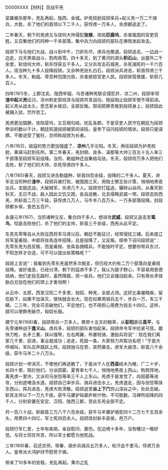 D000XXXX【材料】百战平羌



梁冀被杀那年，羌乱再起，陇西、金城。护羌校尉段颎率兵+起义羌一万二千骑兵，大胜，杀了他们的首领以下二千人，获俘虏一万多人，余虏都逃走了。

二年春天，剩下的羌虏又与烧何大帅侵犯**张掖**，攻陷**巨鹿坞**，杀害属国的官吏百姓。又召集他们的同种一千多部落，集中兵力向段颎的部队在拂晓发起攻击。

段颎下马与他们大战，战斗到中午，刀折矢尽，虏兵也撤退。段颎追击，一边战一边走，白天黑夜战斗，割肉吞雪。四十多天，到了黄河的源头**积石山**，出塞外二千余里，斩烧何大帅，斩杀俘获五千多人。又分兵攻击石城羌，杀死溺死的一千六百人。烧当种九十多人投降段颎。又杂种羌驻扎白石，段颎派兵进击，斩首俘虏三千多人。冬天，勒姐、零吾种包围允街，杀害掳掠官吏人民，段颎排营救援，斩获几百人。

四年(161)冬，上郡沈氐、陇西牢姐、乌吾诸种羌联合侵犯并、凉二州，段颎率领**湟中起义羌**征讨。凉州刺史郭闳贪与段颎共享战功，拖延阻止段颎军使不得前进。起义羌从战太久，思念家乡故旧，全部反叛。郭闳把罪责推到段颎身上，段颎因此被捕入狱，罚作苦工。

羌虏更加猖獗，攻陷营坞，又互相勾结，扰乱各郡。于是官吏人民守在朝廷为段颎申诉的数以千计。朝廷知道段颎被郭闳诬陷，皇帝下诏问段颎的情状。段颎只是请罪，不敢说受了冤枉，京师称段颎为长者。

六年(163)，敌寇的势力更加强盛了，**凉州**几乎沦陷。冬天，再任段颎为护羌校尉，乘驿马赶到任所。第二年春天，羌封眀、良多、滇那等大帅三百五十五人率三千部落至段颎军前投降。当煎、勒姐种还自集结屯驻。冬天，段颎将万多人把他们击败，斩了他们的大帅，杀死俘虏四千多人。

八年(165)春天，段颎又进击勒姐种，斩首四百余级，投降的二千多人。夏天，进军击当煎种於**湟中**，段颎兵被打败，被围困三天，用隐士樊志张计策，悄悄地黑夜出兵，击鼓还战，大破贼军，杀虏几千人。段颎穷打猛追，辗转山谷间，从春天到秋天，无日不战，敌人因此又饥又困，各自逃散，北去侵略武威一带。段颎击败西羌，共斩首二万三千级，获俘虏几万人，马牛羊八百万头，一万多部落投降。封段颎都乡侯，食邑五百户。

永康元年(167)，当煎诸种又反，集合四千多人，想进攻**武威**，段颎又追击至**鸾鸟**，彻底击败他们，杀了他们的主帅，斩首三千余级，西羌从此平定。

东羌先零等自从大败征西将军马贤以后，朝廷不能征讨，经常侵扰三辅。后来度辽将军皇甫规、中郎将张奂连年招降，总是投降了，又反叛。桓帝下诏问段颎说“：先零东羌为恶反叛，而皇甫规、张奂各拥精兵，不能按时平定。想要你带兵东讨，不知怎样才合适，可不可以提出些策略呢？”

段颎上言说“：我看到先零东羌虽然多次叛变，但已经大约有二万个部落向皇甫规投降。谁好谁恶，已经分清，剩下的寇虏不多了。我认为狼子野心，不容易用恩德结纳，他们走投无路时，虽然降服，但一收兵，他们又会骚动起来。只有用长矛挟胁白刃加在他们的颈上才害怕啊！

从云中、五原，西至汉阳二千多里，匈奴、种羌，全部占领。这好比毒瘤暗疾，留在胁下，如果不加诛灭，很快就会长大。现在如果用骑兵五千，步兵一万，车三千辆，二三年，完全可击破他们，平定他们，也不用担心用费为钱五十四亿。这样，就可以使群羌破尽，匈奴长服。



建宁元年(168)春，段颎带兵一万多人，携带十五天的粮草，从**彭阳**直往**高平**，与先零诸种战于**逢义山**。虏兵多，段颎的部队害怕起来。段颎命令军中拉紧弓弦，磨快刀枪，长矛三重，挟以强弩，左右两翼，布置轻骑，激励兵将说“：现在我们离家几千里，前进，事业就成功；逃走，死路一条，大家努力共取功名吧！”于是大呼喊叫，军队应声跳跃上阵，段颎驰马在旁，突然袭击，虏军大崩溃，斩首八千余级，获牛马羊二十八万头。

段颎计划一举消灭，不使他们再逃散了，于是派千人在**西县**结木为栅，广二十步，长四十里，阻拦他们。分派田晏、夏育率七千人，悄悄地黑夜上西山，构筑阵地，离羌虏一里许。又派司马张恺等率三千人上东山。羌虏于是发觉了，向田晏等进攻，分别遮堵汲水道。段颎自己率步兵、骑兵进击水上。羌虏退走，因与张恺等挟东西山，挥兵进击，羌虏大败溃散。段颎追至**谷上下门**穷山深谷之中，处处击破。斩其主帅以下一万九千级，获牛马骡驴毡裘庐帐什物，不可胜数。冯禅所招降的四千人，分别安置在安定、汉阳、陇西三郡，至此东羌全部平定。

共一百八十战，斩敌首三万八千六百余级，获牛马羊骡驴骆驼四十二万七千五百余头，用费四十四亿，军士死四百余人。段颎改封新丰县侯，邑万户。

段颎行军仁爱，士卒有疾病，亲自慰问、裹伤。在边境十多年，没有睡过一晚好觉。与将士同甘共苦，所以军士都愿为他死战。

三年(169)春，召还京师，带秦、胡步兵骑兵五万多人，和汗血千里马，俘虏万余人。皇帝派大鸿胪持节慰劳于镐。

带来了10多年的安稳，羌乱再起。黄巾之乱



